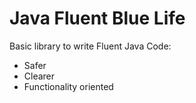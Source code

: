 Java Fluent Blue Life
=====================

Basic library to write Fluent Java Code:
* Safer
* Clearer
* Functionality oriented
